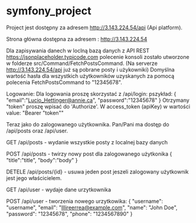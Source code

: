 
# symfony_project

Project jest dostępny za adresem http://3.143.224.54/api (Api platform).

Strona główna dostępna za adresem : http://3.143.224.54

Dla zapisywania danech w loclną bazą danych z API REST https://jsonplaceholder.typicode.com polecenie konsoli zostało utworzone w folderze src/Command/FetchPostsCommand.
(Na serverze http://3.143.224.54/api już są pobrane posty i użykowniki)
Domyślna wartość hasła dla wszystkich użytkowników uzyskanych za pomocą polecenia FetchPostsCommand to "12345678".

Logowanie:
Dla logowania proszę skorzystać z /api/login: pszykład:
{
"email":"Lucio_Hettinger@annie.ca",
"password":"12345678"
}
Otrzymany "token" proszę wpisać do 'Authorize'. W access_token (apiKey) w wartości value: "Bearer "token""

Teraz jako do zalogowanego użytkownika. Pan/Pani ma dostęp do /api/posts oraz /api/user.

GET /api/posts - wydanie wszystkie posty z localnej bazy danych

POST /api/posts - twirzy nowy post dla zalogowanego użytkonika 
{
    "title":"title",
    "body":"body"
}

DETELE /api/posts/{id} - usuwa jeden post jeszeli zalogowany użytkownik jest jego właścicielem.

GET /api/user - wydaje dane urzytkownika

POST /api/user - tworzenia nowego urzytkowika:
{
"username": "username",
"email": "Illireerrea@example.com",
"name": "John Doe",
"password": "12345678",
"phone": "1234567890"
}
